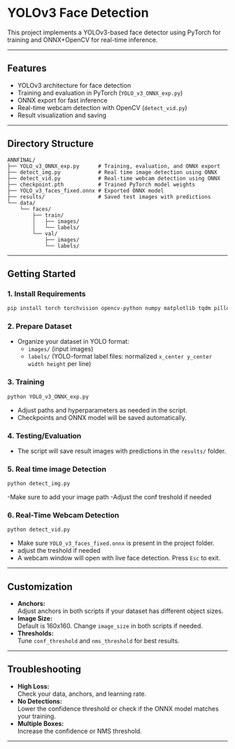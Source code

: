 # YOLOv3 Face Detection

This project implements a YOLOv3-based face detector using PyTorch for training and ONNX+OpenCV for real-time inference.

---

## Features

- YOLOv3 architecture for face detection
- Training and evaluation in PyTorch (`YOLO_v3_ONNX_exp.py`)
- ONNX export for fast inference
- Real-time webcam detection with OpenCV (`detect_vid.py`)
- Result visualization and saving

---

## Directory Structure

```
ANNFINAL/
├── YOLO_v3_ONNX_exp.py      # Training, evaluation, and ONNX export
├── detect_img.py            # Real time image detection using ONNX
├── detect_vid.py            # Real-time webcam detection using ONNX
├── checkpoint.pth           # Trained PyTorch model weights
├── YOLO_v3_faces_fixed.onnx # Exported ONNX model
├── results/                 # Saved test images with predictions
└── data/
    └── faces/
        ├── train/
        │   ├── images/
        │   └── labels/
        └── val/
            ├── images/
            └── labels/
```

---

## Getting Started

### 1. Install Requirements

```sh
pip install torch torchvision opencv-python numpy matplotlib tqdm pillow
```

### 2. Prepare Dataset

- Organize your dataset in YOLO format:
  - `images/` (input images)
  - `labels/` (YOLO-format label files: normalized `x_center y_center width height` per line)

### 3. Training

```sh
python YOLO_v3_ONNX_exp.py
```
- Adjust paths and hyperparameters as needed in the script.
- Checkpoints and ONNX model will be saved automatically.

### 4. Testing/Evaluation

- The script will save result images with predictions in the `results/` folder.

### 5. Real time image Detection
```sh
python detect_img.py
```
-Make sure to add your image path 
-Adjust the conf treshold if needed


### 6. Real-Time Webcam Detection

```sh
python detect_vid.py
```
- Make sure `YOLO_v3_faces_fixed.onnx` is present in the project folder.
- adjust the treshold if needed
- A webcam window will open with live face detection. Press `Esc` to exit.

---

## Customization

- **Anchors:**  
  Adjust anchors in both scripts if your dataset has different object sizes.
- **Image Size:**  
  Default is 160x160. Change `image_size` in both scripts if needed.
- **Thresholds:**  
  Tune `conf_threshold` and `nms_threshold` for best results.

---

## Troubleshooting

- **High Loss:**  
  Check your data, anchors, and learning rate.
- **No Detections:**  
  Lower the confidence threshold or check if the ONNX model matches your training.
- **Multiple Boxes:**  
  Increase the confidence or NMS threshold.

---
